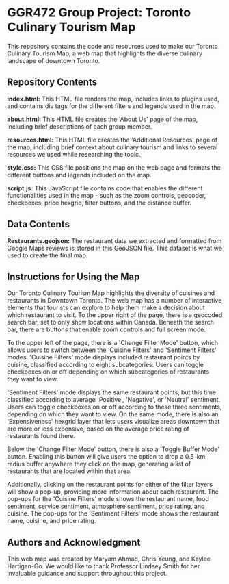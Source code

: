 # GGR472 Group Project: Toronto Culinary Tourism Map
This repository contains the code and resources used to make our Toronto Culinary Tourism Map, a web map that highlights the diverse culinary landscape of downtown Toronto.

## Repository Contents
**index.html:** This HTML file renders the map, includes links to plugins used, and contains div tags for the different filters and legends used in the map.

**about.html:** This HTML file creates the 'About Us' page of the map, including brief descriptions of each group member.

**resources.html:** This HTML file creates the 'Additional Resources' page of the map, including brief context about culinary tourism and links to several resources we used while researching the topic.

**style.css:** This CSS file positions the map on the web page and formats the different buttons and legends included on the map.

**script.js:** This JavaScript file contains code that enables the different functionalities used in the map - such as the zoom controls, geocoder, checkboxes, price hexgrid, filter buttons, and the distance buffer.

## Data Contents
**Restaurants.geojson:** The restaurant data we extracted and formatted from Google Maps reviews is stored in this GeoJSON file. This dataset is what we used to create the final map.

## Instructions for Using the Map
Our Toronto Culinary Tourism Map highlights the diversity of cuisines and restaurants in Downtown Toronto. The web map has a number of interactive elements that tourists can explore to help them make a decision about which restaurant to visit. To the upper right of the page, there is a geocoded search bar, set to only show locations within Canada. Beneath the search bar, there are buttons that enable zoom controls and full screen mode. 

To the upper left of the page, there is a 'Change Filter Mode' button, which allows users to switch between the 'Cuisine Filters' and 'Sentiment Filters' modes. 'Cuisine Filters' mode displays included restaurant points by cuisine, classified according to eight subcategories. Users can toggle checkboxes on or off depending on which subcategories of restaurants they want to view.

'Sentiment Filters' mode displays the same restaurant points, but this time classified according to average 'Positive', 'Negative', or 'Neutral' sentiment. Users can toggle checkboxes on or off according to these three sentiments, depending on which they want to view. On the same mode, there is also an 'Expensiveness' hexgrid layer that lets users visualize areas downtown that are more or less expensive, based on the average price rating of restaurants found there. 

Below the 'Change Filter Mode' button, there is also a 'Toggle Buffer Mode' button. Enabling this button will give users the option to drop a 0.5-km radius buffer anywhere they click on the map, generating a list of restaurants that are located within that area.

Additionally, clicking on the restaurant points for either of the filter layers will show a pop-up, providing more information about each restaurant. The pop-ups for the 'Cuisine Filters' mode shows the restaurant name, food sentiment, service sentiment, atmosphere sentiment, price rating, and cuisine. The pop-ups for the 'Sentiment Filters' mode shows the restaurant name, cuisine, and price rating. 

## Authors and Acknowledgment
This web map was created by Maryam Ahmad, Chris Yeung, and Kaylee Hartigan-Go. We would like to thank Professor Lindsey Smith for her invaluable guidance and support throughout this project.

